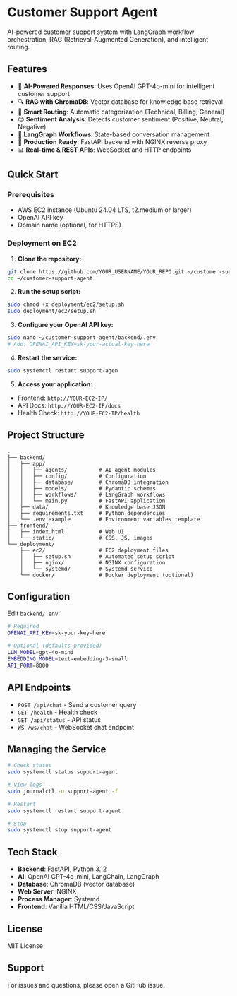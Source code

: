 # Customer Support Agent

AI-powered customer support system with LangGraph workflow orchestration, RAG (Retrieval-Augmented Generation), and intelligent routing.

## Features

- 🤖 **AI-Powered Responses**: Uses OpenAI GPT-4o-mini for intelligent customer support
- 🔍 **RAG with ChromaDB**: Vector database for knowledge base retrieval
- 🎯 **Smart Routing**: Automatic categorization (Technical, Billing, General)
- 😊 **Sentiment Analysis**: Detects customer sentiment (Positive, Neutral, Negative)
- 🔄 **LangGraph Workflows**: State-based conversation management
- 🚀 **Production Ready**: FastAPI backend with NGINX reverse proxy
- 📊 **Real-time & REST APIs**: WebSocket and HTTP endpoints

## Quick Start

### Prerequisites

- AWS EC2 instance (Ubuntu 24.04 LTS, t2.medium or larger)
- OpenAI API key
- Domain name (optional, for HTTPS)

### Deployment on EC2

1. **Clone the repository:**
```bash
git clone https://github.com/YOUR_USERNAME/YOUR_REPO.git ~/customer-support-agent
cd ~/customer-support-agent
```

2. **Run the setup script:**
```bash
sudo chmod +x deployment/ec2/setup.sh
sudo deployment/ec2/setup.sh
```

3. **Configure your OpenAI API key:**
```bash
sudo nano ~/customer-support-agent/backend/.env
# Add: OPENAI_API_KEY=sk-your-actual-key-here
```

4. **Restart the service:**
```bash
sudo systemctl restart support-agen
```

5. **Access your application:**
- Frontend: `http://YOUR-EC2-IP/`
- API Docs: `http://YOUR-EC2-IP/docs`
- Health Check: `http://YOUR-EC2-IP/health`

## Project Structure

```
.
├── backend/
│   ├── app/
│   │   ├── agents/          # AI agent modules
│   │   ├── config/          # Configuration
│   │   ├── database/        # ChromaDB integration
│   │   ├── models/          # Pydantic schemas
│   │   ├── workflows/       # LangGraph workflows
│   │   └── main.py          # FastAPI application
│   ├── data/                # Knowledge base JSON
│   ├── requirements.txt     # Python dependencies
│   └── .env.example         # Environment variables template
├── frontend/
│   ├── index.html           # Web UI
│   └── static/              # CSS, JS, images
└── deployment/
    ├── ec2/                 # EC2 deployment files
    │   ├── setup.sh         # Automated setup script
    │   ├── nginx/           # NGINX configuration
    │   └── systemd/         # Systemd service
    └── docker/              # Docker deployment (optional)
```

## Configuration

Edit `backend/.env`:

```bash
# Required
OPENAI_API_KEY=sk-your-key-here

# Optional (defaults provided)
LLM_MODEL=gpt-4o-mini
EMBEDDING_MODEL=text-embedding-3-small
API_PORT=8000
```

## API Endpoints

- `POST /api/chat` - Send a customer query
- `GET /health` - Health check
- `GET /api/status` - API status
- `WS /ws/chat` - WebSocket chat endpoint

## Managing the Service

```bash
# Check status
sudo systemctl status support-agent

# View logs
sudo journalctl -u support-agent -f

# Restart
sudo systemctl restart support-agent

# Stop
sudo systemctl stop support-agent
```

## Tech Stack

- **Backend**: FastAPI, Python 3.12
- **AI**: OpenAI GPT-4o-mini, LangChain, LangGraph
- **Database**: ChromaDB (vector database)
- **Web Server**: NGINX
- **Process Manager**: Systemd
- **Frontend**: Vanilla HTML/CSS/JavaScript

## License

MIT License

## Support

For issues and questions, please open a GitHub issue.
